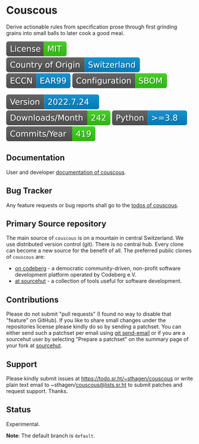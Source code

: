 # Couscous

Derive actionable rules from specification prose through first grinding grains into small balls to later cook a good meal.

[![License](docs/badges/license-spdx-mit.svg)](https://git.sr.ht/~sthagen/couscous/tree/default/item/LICENSE)
[![Country of Origin](docs/badges/country-of-origin-name-switzerland-neutral.svg)](https://git.sr.ht/~sthagen/couscous/tree/default/item/COUNTRY-OF-ORIGIN)
[![Export Classification Control Number (ECCN)](docs/badges/export-control-classification-number_eccn-ear99-neutral.svg)](https://git.sr.ht/~sthagen/couscous/tree/default/item/EXPORT-CONTROL-CLASSIFICATION-NUMBER)
[![Configuration](docs/badges/configuration-sbom.svg)](https://git.sr.ht/~sthagen/couscous/tree/default/item/docs/third-party/README.md)

[![Version](docs/badges/latest-release.svg)](https://pypi.python.org/pypi/couscous/)
[![Downloads](docs/badges/downloads-per-month.svg)](https://pepy.tech/project/couscous)
[![Python](docs/badges/python-versions.svg)](https://pypi.python.org/pypi/couscous/)
[![Maintenance Status](docs/badges/commits-per-year.svg)](https://git.sr.ht/~sthagen/couscous/log)

## Documentation

User and developer [documentation of couscous](https://codes.dilettant.life/docs/couscous).

## Bug Tracker

Any feature requests or bug reports shall go to the [todos of couscous](https://todo.sr.ht/~sthagen/couscous).

## Primary Source repository

The main source of `couscous` is on a mountain in central Switzerland.
We use distributed version control (git).
There is no central hub.
Every clone can become a new source for the benefit of all.
The preferred public clones of `couscous` are:

* [on codeberg](https://codeberg.org/sthagen/couscous) - a democratic community-driven, non-profit software development platform operated by Codeberg e.V.
* [at sourcehut](https://git.sr.ht/~sthagen/couscous) - a collection of tools useful for software development.

## Contributions

Please do not submit "pull requests" (I found no way to disable that "feature" on GitHub).
If you like to share small changes under the repositories license please kindly do so by sending a patchset.
You can either send such a patchset per email using [git send-email](https://git-send-email.io) or 
if you are a sourcehut user by selecting "Prepare a patchset" on the summary page of your fork at [sourcehut](https://git.sr.ht/).

## Support

Please kindly submit issues at https://todo.sr.ht/~sthagen/couscous or write plain text email to ~sthagen/couscous@lists.sr.ht to submit patches and request support. Thanks.

## Status

Experimental.

**Note**: The default branch is `default`.
